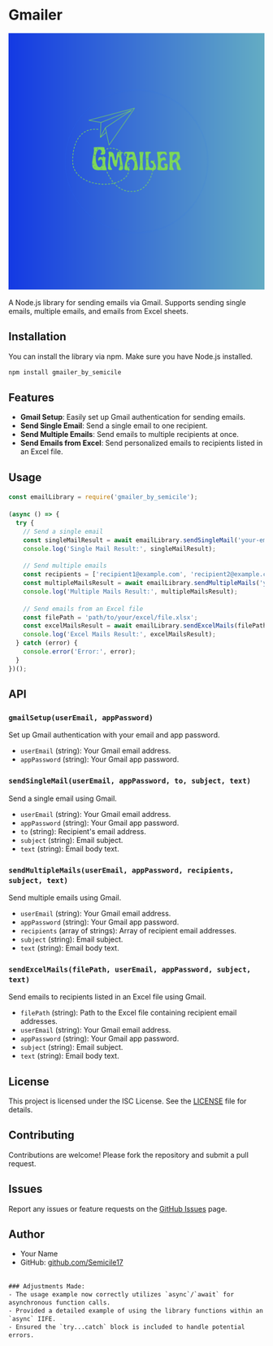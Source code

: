 # Gmailer

![alt text](<logo.png>)

A Node.js library for sending emails via Gmail. Supports sending single emails, multiple emails, and emails from Excel sheets.

## Installation

You can install the library via npm. Make sure you have Node.js installed.

```bash
npm install gmailer_by_semicile
```

## Features

- **Gmail Setup**: Easily set up Gmail authentication for sending emails.
- **Send Single Email**: Send a single email to one recipient.
- **Send Multiple Emails**: Send emails to multiple recipients at once.
- **Send Emails from Excel**: Send personalized emails to recipients listed in an Excel file.

## Usage

```javascript
const emailLibrary = require('gmailer_by_semicile');

(async () => {
  try {
    // Send a single email
    const singleMailResult = await emailLibrary.sendSingleMail('your-email@gmail.com', 'your-app-password', 'recipient@example.com', 'Test Subject', 'Test Body');
    console.log('Single Mail Result:', singleMailResult);

    // Send multiple emails
    const recipients = ['recipient1@example.com', 'recipient2@example.com'];
    const multipleMailsResult = await emailLibrary.sendMultipleMails('your-email@gmail.com', 'your-app-password', recipients, 'Test Subject', 'Test Body');
    console.log('Multiple Mails Result:', multipleMailsResult);

    // Send emails from an Excel file
    const filePath = 'path/to/your/excel/file.xlsx';
    const excelMailsResult = await emailLibrary.sendExcelMails(filePath, 'your-email@gmail.com', 'your-app-password', 'Test Subject', 'Test Body');
    console.log('Excel Mails Result:', excelMailsResult);
  } catch (error) {
    console.error('Error:', error);
  }
})();
```

## API

### `gmailSetup(userEmail, appPassword)`

Set up Gmail authentication with your email and app password.

- `userEmail` (string): Your Gmail email address.
- `appPassword` (string): Your Gmail app password.

### `sendSingleMail(userEmail, appPassword, to, subject, text)`

Send a single email using Gmail.

- `userEmail` (string): Your Gmail email address.
- `appPassword` (string): Your Gmail app password.
- `to` (string): Recipient's email address.
- `subject` (string): Email subject.
- `text` (string): Email body text.

### `sendMultipleMails(userEmail, appPassword, recipients, subject, text)`

Send multiple emails using Gmail.

- `userEmail` (string): Your Gmail email address.
- `appPassword` (string): Your Gmail app password.
- `recipients` (array of strings): Array of recipient email addresses.
- `subject` (string): Email subject.
- `text` (string): Email body text.

### `sendExcelMails(filePath, userEmail, appPassword, subject, text)`

Send emails to recipients listed in an Excel file using Gmail.

- `filePath` (string): Path to the Excel file containing recipient email addresses.
- `userEmail` (string): Your Gmail email address.
- `appPassword` (string): Your Gmail app password.
- `subject` (string): Email subject.
- `text` (string): Email body text.

## License

This project is licensed under the ISC License. See the [LICENSE](LICENSE) file for details.

## Contributing

Contributions are welcome! Please fork the repository and submit a pull request.

## Issues

Report any issues or feature requests on the [GitHub Issues](https://github.com/Semicile17/Gmailer/issues) page.

## Author

- Your Name
- GitHub: [github.com/Semicile17](https://github.com/Semicile17)
```

### Adjustments Made:
- The usage example now correctly utilizes `async`/`await` for asynchronous function calls.
- Provided a detailed example of using the library functions within an `async` IIFE.
- Ensured the `try...catch` block is included to handle potential errors.

